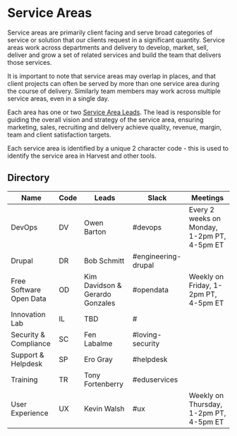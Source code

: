 # Service Areas

Service areas are primarily client facing and serve broad categories of service or solution that our clients request in a significant quantity. Service areas work across departments and delivery to develop, market, sell, deliver and grow a set of related services and build the team that delivers those services.

It is important to note that service areas may overlap in places, and that client projects can often be served by more than one service area during the course of delivery. Similarly team members may work across multiple service areas, even in a single day.

Each area has one or two [Service Area Leads](service-area-lead.md). The lead is responsible for guiding the overall vision and strategy of the service area, ensuring marketing, sales, recruiting and delivery achieve quality, revenue, margin, team and client satisfaction targets.

Each service area is identified by a unique 2 character code - this is used to identify the service area in Harvest and other tools.

## Directory

| Name                    | Code | Leads                           | Slack               | Meetings                                    |
| ----------------------- | ---- | ------------------------------- | ------------------- | ------------------------------------------- |
| DevOps                  | DV   | Owen Barton                     | #devops             | Every 2 weeks on Monday, 1-2pm PT, 4-5pm ET |
| Drupal                  | DR   | Bob Schmitt                     | #engineering-drupal |                                             |
| Free Software Open Data | OD   | Kim Davidson & Gerardo Gonzales | #opendata           | Weekly on Friday, 1-2pm PT, 4-5pm ET        |
| Innovation Lab          | IL   | TBD                             | #                   |                                             |
| Security & Compliance   | SC   | Fen Labalme                     | #loving-security    |                                             |
| Support & Helpdesk      | SP   | Ero Gray                        | #helpdesk           |                                             |
| Training                | TR   | Tony Fortenberry                | #eduservices        |                                             |
| User Experience         | UX   | Kevin Walsh                     | #ux                 | Weekly on Thursday, 1-2pm PT, 4-5pm ET      |
